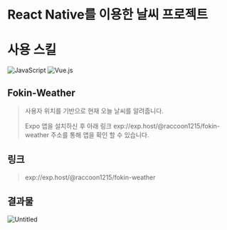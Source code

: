 # React Native를 이용한 날씨 프로젝트 

# 사용 스킬
<img alt="JavaScript" src ="https://img.shields.io/badge/JavaScript-F7DF1E.svg?&style=for-the-badge&logo=JavaScript&logoColor=black"/>
<img alt="Vue.js" src ="https://img.shields.io/badge/Vue.js-4FC08D.svg?&style=for-the-badge&logo=Vue.js&logoColor=black"/>

## Fokin-Weather
>사용자 위치를 기반으로 현재 오늘 날씨를 알려줍니다.
>
>Expo 앱을 설치하신 후 아래 링크 exp://exp.host/@raccoon1215/fokin-weather 주소를 통해 앱을 확인 할 수 있습니다.

## 링크
> exp://exp.host/@raccoon1215/fokin-weather

## 결과물

![Untitled](https://user-images.githubusercontent.com/61587538/162348171-403855a4-c8fa-4063-ae08-2e1f8ff9a5fe.png)
